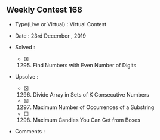 ## Weekly Contest 168

* Type(Live or Virtual) : Virtual Contest

* Date : 23rd December , 2019

* Solved :

    - [X] 1295. Find Numbers with Even Number of Digits

* Upsolve :

    - [X] 1296. Divide Array in Sets of K Consecutive Numbers
    - [X] 1297. Maximum Number of Occurrences of a Substring
    - [ ] 1298. Maximum Candies You Can Get from Boxes

* Comments :


